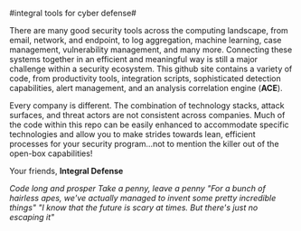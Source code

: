 #integral tools for cyber defense#

There are many good security tools across the computing landscape, from email, network, and endpoint, to log aggregation, machine learning, case management, vulnerability management, and many more. Connecting these systems together in an efficient and meaningful way is still a major challenge within a security ecosystem. This github site contains a variety of code, from productivity tools, integration scripts, sophisticated detection capabilities, alert management, and an analysis correlation engine (**ACE**).

Every company is different. The combination of technology stacks, attack surfaces, and threat actors are not consistent across companies. Much of the code within this repo can be easily enhanced to accommodate specific technologies and allow you to make strides towards lean, efficient processes for your security program...not to mention the killer out of the open-box capabilities!

Your friends,
__**Integral Defense**__

_Code long and prosper_
_Take a penny, leave a penny_
_"For a bunch of hairless apes, we've actually managed to invent some pretty incredible things"_
_"I know that the future is scary at times. But there's just no escaping it"_
